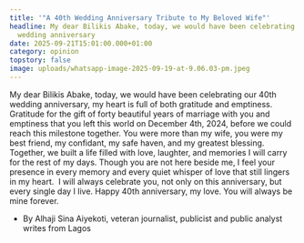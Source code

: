 ```yaml
---
title: '"A 40th Wedding Anniversary Tribute to My Beloved Wife"'
headline: My dear Bilikis Abake, today, we would have been celebrating our 40th
  wedding anniversary
date: 2025-09-21T15:01:00.000+01:00
category: opinion
topstory: false
image: uploads/whatsapp-image-2025-09-19-at-9.06.03-pm.jpeg
---
```

My dear Bilikis Abake, today, we would have been celebrating our 40th wedding anniversary, my heart is full of both gratitude and emptiness.
Gratitude for the gift of forty beautiful years of marriage with you and emptiness that you left this world on December 4th, 2024, before we could reach this milestone together.
You were more than my wife, you were my best friend, my confidant, my safe haven, and my greatest blessing. Together, we built a life filled with love, laughter, and memories I will carry for the rest of my days.
Though you are not here beside me, I feel your presence in every memory and every quiet whisper of love that still lingers in my heart. 
I will always celebrate you, not only on this anniversary, but every single day I live.
Happy 40th anniversary, my love. You will always be mine forever.
* By Alhaji Sina Aiyekoti, veteran journalist, publicist and public analyst writes from Lagos
